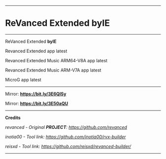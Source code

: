 **********************************
# ReVanced Extended **byIE**
**********************************
ReVanced Extended **byIE**

Revanced Extended app latest

Revanced Extended Music ARM64-V8A app latest

Revanced Extended Music ARM-V7A app latest

MicroG app latest
**********************************
Mirror: **https://bit.ly/3E6QlSy**

Mirror: **https://bit.ly/3E50aQU**
**********************************
**Credits**

**revanced* - Original **PROJECT**: *https://github.com/revanced**

**inotia00* - Tool link: *https://github.com/inotia00/rvx-builder**

**reisxd* - Tool link: *https://github.com/reisxd/revanced-builder/**
**********************************




